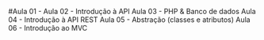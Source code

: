 #Aula 01 - 
Aula 02 - Introdução à API
Aula 03 - PHP & Banco de dados 
Aula 04 - Introdução à API REST
Aula 05 - Abstração (classes e atributos)
Aula 06 - Introdução ao MVC


